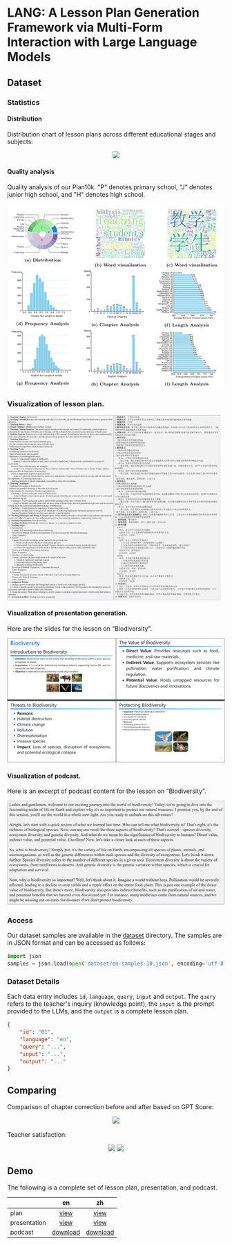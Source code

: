 # LANG: A Lesson Plan Generation Framework via Multi-Form Interaction with Large Language Models

## Dataset

### Statistics

#### Distribution

Distribution chart of lesson plans across different educational stages and subjects:

<div style="text-align: center;">
  <img src="imgs/lesson plan distribution.png">
</div>

#### Quality analysis

Quality analysis of our Plan10k. "P" denotes primary school, "J" denotes junior high school, and "H" denotes high school.

<div style="text-align: center;">
  <img src="imgs/plan10k.png">
</div>

### Visualization of lesson plan.

<div style="text-align: center; display: flex;">
  <img src="imgs/plan en.png" width="49%">
  <img src="imgs/plan zh.png" width="49%">
</div>


#### Visualization of presentation generation.
Here are the slides for the lesson on “Biodiversity”.

<div style="text-align: center;">
  <img src="imgs/ppt.png">
</div>

#### Visualization of podcast.
Here is an excerpt of podcast content for the lesson on “Biodiversity”.

<div style="text-align: center;">
  <img src="imgs/podcast.png">
</div>


### Access

Our dataset samples are available in the [dataset](dataset) directory. The samples are in JSON format and can be accessed as follows:

```python
import json
samples = json.load(open('dataset/en-samples-10.json', encoding='utf-8'))
```

### Dataset Details

Each data entry includes `id`, `language`, `query`, `input` and `output`. The `query` refers to the teacher's inquiry (knowledge point), the `input` is the prompt provided to the LLMs, and the `output` is a complete lesson plan.

```json
{
    "id": "01",
    "language": "en",
    "query": "...",
    "input": "...",
    "output": "..."
}
```

## Comparing

Comparison of chapter correction before and after based on GPT Score:

<div style="text-align: center;">
  <img src="imgs/comparing.png">
</div>

Teacher satisfaction:

<div style="text-align: center;">
  <img src="imgs/human score on en.png" width=49%>
  <img src="imgs/human score on zh.png" width=49%>
</div>

## Demo
The following is a complete set of lesson plan, presentation, and podcast.

||en|zh|
|:-----|:-----:|:-----:|
|plan|[view](files/plan%20en.pdf)|[view](files/plan%20zh.pdf)|
|presentation|[view](files/ppt%20en.pdf)|[view](files/ppt%20zh.pdf)|
|podcast|[download](files/podcast%20en.wav?raw=True)|[download](files/podcast%20zh.wav?raw=True)|
